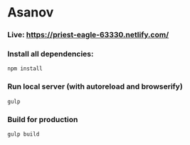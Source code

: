 # Asanov
### Live: https://priest-eagle-63330.netlify.com/
### Install all dependencies:
```
npm install
```

### Run local server (with autoreload and browserify)
```
gulp
```

### Build for production

```
gulp build
```
